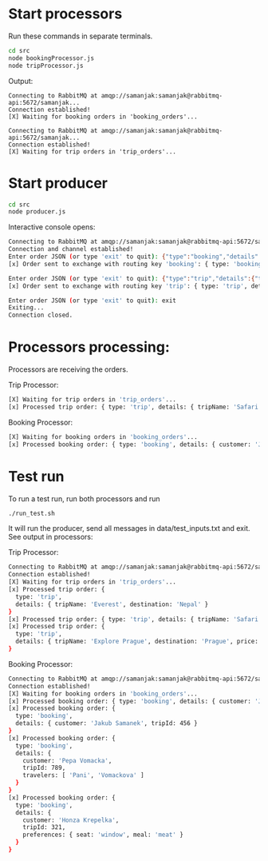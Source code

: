 # Start processors
Run these commands in separate terminals.
```bash
cd src
node bookingProcessor.js
node tripProcessor.js
```

Output:
```
Connecting to RabbitMQ at amqp://samanjak:samanjak@rabbitmq-api:5672/samanjak...
Connection established!
[X] Waiting for booking orders in 'booking_orders'...
```
```
Connecting to RabbitMQ at amqp://samanjak:samanjak@rabbitmq-api:5672/samanjak...
Connection established!
[X] Waiting for trip orders in 'trip_orders'...
```

# Start producer
```bash
cd src
node producer.js
```

Interactive console opens:
```bash
Connecting to RabbitMQ at amqp://samanjak:samanjak@rabbitmq-api:5672/samanjak...
Connection and channel established!
Enter order JSON (or type 'exit' to quit): {"type":"booking","details":{"customer":"John Doe","tripId":123}}
[x] Order sent to exchange with routing key 'booking': { type: 'booking', details: { customer: 'John Doe', tripId: 123 } }

Enter order JSON (or type 'exit' to quit): {"type":"trip","details":{"tripName":"Safari","destination":"Kenya"}}
[x] Order sent to exchange with routing key 'trip': { type: 'trip', details: { tripName: 'Safari', destination: 'Kenya' } }

Enter order JSON (or type 'exit' to quit): exit
Exiting...
Connection closed.
```

# Processors processing:
Processors are receiving the orders.

Trip Processor:
```bash
[X] Waiting for trip orders in 'trip_orders'...
[x] Processed trip order: { type: 'trip', details: { tripName: 'Safari', destination: 'Kenya' } }
```

Booking Processor:
```bash
[X] Waiting for booking orders in 'booking_orders'...
[x] Processed booking order: { type: 'booking', details: { customer: 'John Doe', tripId: 123 } }
```

# Test run
To run a test run, run both processors and run
```bash
./run_test.sh
```

It will run the producer, send all messages in data/test_inputs.txt and exit.
See output in processors:

Trip Processor:
```bash
Connecting to RabbitMQ at amqp://samanjak:samanjak@rabbitmq-api:5672/samanjak...
Connection established!
[X] Waiting for trip orders in 'trip_orders'...
[x] Processed trip order: {
  type: 'trip',
  details: { tripName: 'Everest', destination: 'Nepal' }
}
[x] Processed trip order: { type: 'trip', details: { tripName: 'Safari', destination: 'Kenya' } }
[x] Processed trip order: {
  type: 'trip',
  details: { tripName: 'Explore Prague', destination: 'Prague', price: 1500 }
}
```

Booking Processor:
```bash
Connecting to RabbitMQ at amqp://samanjak:samanjak@rabbitmq-api:5672/samanjak...
Connection established!
[X] Waiting for booking orders in 'booking_orders'...
[x] Processed booking order: { type: 'booking', details: { customer: 'John Doe', tripId: 123 } }
[x] Processed booking order: {
  type: 'booking',
  details: { customer: 'Jakub Samanek', tripId: 456 }
}
[x] Processed booking order: {
  type: 'booking',
  details: {
    customer: 'Pepa Vomacka',
    tripId: 789,
    travelers: [ 'Pani', 'Vomackova' ]
  }
}
[x] Processed booking order: {
  type: 'booking',
  details: {
    customer: 'Honza Krepelka',
    tripId: 321,
    preferences: { seat: 'window', meal: 'meat' }
  }
}
```